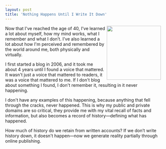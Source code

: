 ```yaml
---
layout: post
title: 'Nothing Happens Until I Write It Down'
---
```

<p><img src="https://s3.amazonaws.com/kinlane-productions/bw-icons/bw-pen-hand.png" alt="" width="175" align="right" /></p>
<p>Now that I've reached the age of 40, I've learned a lot about myself, how my mind works, what I remember and what I don&rsquo;t. I've also learned a lot about how I'm perceived and remembered by the world around me, both physically and virtually.</p>
<p>I first started a blog in 2006, and it took me about 4 years until I found a voice that mattered. It wasn't just a voice that mattered to readers, it was a voice that mattered to me. If I don't blog about something I found, I don't remember it, resulting in it never happening.</p>
<p>I don't have any examples of this happening, because anything that fell through the cracks, never happened. This is why my public and private domains are so critical, they provide me with my vital recall of facts and information, but also becomes a record of history&mdash;defining what has happened.</p>
<p>How much of history do we retain from written accounts? If we don&rsquo;t write history down, it doesn't happen&mdash;now we generate reality partially through online publishing.</p>